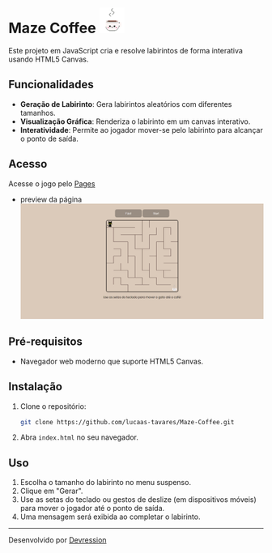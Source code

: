 <h1>Maze Coffee <img src="./assets/coffee.gif"  width="50" height="50"></h1>

Este projeto em JavaScript cria e resolve labirintos de forma interativa usando HTML5 Canvas.

## Funcionalidades

- **Geração de Labirinto**: Gera labirintos aleatórios com diferentes tamanhos.
- **Visualização Gráfica**: Renderiza o labirinto em um canvas interativo.
- **Interatividade**: Permite ao jogador mover-se pelo labirinto para alcançar o ponto de saída.

## Acesso

Acesse o jogo pelo [Pages](lucaas-tavares.github.io/Maze-coffee/)
- preview da página
![Maze Coffee](/assets/print01.png)

## Pré-requisitos

- Navegador web moderno que suporte HTML5 Canvas.

## Instalação

1. Clone o repositório:

   ```bash
   git clone https://github.com/lucaas-tavares/Maze-Coffee.git
   ```

2. Abra `index.html` no seu navegador.

## Uso

1. Escolha o tamanho do labirinto no menu suspenso.
2. Clique em "Gerar".
3. Use as setas do teclado ou gestos de deslize (em dispositivos móveis) para mover o jogador até o ponto de saída.
4. Uma mensagem será exibida ao completar o labirinto.


---

Desenvolvido por [Devression](https://www.youtube.com/watch?v=EN733Aq4ynM)
 
